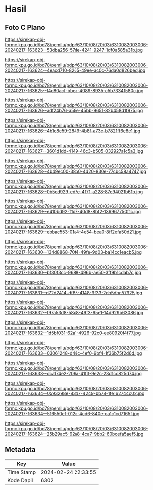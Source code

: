 # Hasil

## Foto C Plano

https://sirekap-obj-formc.kpu.go.id/bd78/pemilu/pdpr/63/10/08/20/03/6310082003006-20240217-163623--53dba256-57de-4241-9247-1df0a585a31b.jpg

https://sirekap-obj-formc.kpu.go.id/bd78/pemilu/pdpr/63/10/08/20/03/6310082003006-20240217-163624--4eacd710-8265-49ee-ac0c-76da0d826bed.jpg

https://sirekap-obj-formc.kpu.go.id/bd78/pemilu/pdpr/63/10/08/20/03/6310082003006-20240217-163625--f4d80acf-bbea-4089-8935-c5b7334f580c.jpg

https://sirekap-obj-formc.kpu.go.id/bd78/pemilu/pdpr/63/10/08/20/03/6310082003006-20240217-163626--adf24b76-a59e-45bb-9651-82b458d1f975.jpg

https://sirekap-obj-formc.kpu.go.id/bd78/pemilu/pdpr/63/10/08/20/03/6310082003006-20240217-163626--4b1c8c59-2849-4b8f-a73c-b7821ff6e8e1.jpg

https://sirekap-obj-formc.kpu.go.id/bd78/pemilu/pdpr/63/10/08/20/03/6310082003006-20240217-163627--3601d1dd-4149-46c3-b505-032927a1c5a3.jpg

https://sirekap-obj-formc.kpu.go.id/bd78/pemilu/pdpr/63/10/08/20/03/6310082003006-20240217-163628--4b49ec00-38b0-4d20-830e-77cbc58a4747.jpg

https://sirekap-obj-formc.kpu.go.id/bd78/pemilu/pdpr/63/10/08/20/03/6310082003006-20240217-163628--0b5cd929-ed7e-4f71-a228-87e94021b61b.jpg

https://sirekap-obj-formc.kpu.go.id/bd78/pemilu/pdpr/63/10/08/20/03/6310082003006-20240217-163629--e410bd92-f1d7-40d8-8bf2-136967750f1c.jpg

https://sirekap-obj-formc.kpu.go.id/bd78/pemilu/pdpr/63/10/08/20/03/6310082003006-20240217-163629--ebbac553-01a4-4e54-bea0-8ff2efa50d21.jpg

https://sirekap-obj-formc.kpu.go.id/bd78/pemilu/pdpr/63/10/08/20/03/6310082003006-20240217-163630--134d8868-70f4-49fe-9d03-ba14cc1eacb5.jpg

https://sirekap-obj-formc.kpu.go.id/bd78/pemilu/pdpr/63/10/08/20/03/6310082003006-20240217-163630--bf30f3cc-9688-496b-ae50-3ff9b1cdab7c.jpg

https://sirekap-obj-formc.kpu.go.id/bd78/pemilu/pdpr/63/10/08/20/03/6310082003006-20240217-163631--d72d2414-df65-4148-9f33-2eb5dbc57925.jpg

https://sirekap-obj-formc.kpu.go.id/bd78/pemilu/pdpr/63/10/08/20/03/6310082003006-20240217-163632--f97a53d8-58d8-49f3-95e1-14d929b63086.jpg

https://sirekap-obj-formc.kpu.go.id/bd78/pemilu/pdpr/63/10/08/20/03/6310082003006-20240217-163632--1d5bf031-62a1-4926-92c0-ee80920f4f77.jpg

https://sirekap-obj-formc.kpu.go.id/bd78/pemilu/pdpr/63/10/08/20/03/6310082003006-20240217-163633--03061248-d48c-4ef0-9bf4-1f36b75f2d6d.jpg

https://sirekap-obj-formc.kpu.go.id/bd78/pemilu/pdpr/63/10/08/20/03/6310082003006-20240217-163633--dca174e2-209a-41f3-9e2c-23d1cc825d74.jpg

https://sirekap-obj-formc.kpu.go.id/bd78/pemilu/pdpr/63/10/08/20/03/6310082003006-20240217-163634--0593298e-8347-4249-bb78-1fe162744c02.jpg

https://sirekap-obj-formc.kpu.go.id/bd78/pemilu/pdpr/63/10/08/20/03/6310082003006-20240217-163634--516550ef-012c-4cd6-840e-ca1c1cd7165f.jpg

https://sirekap-obj-formc.kpu.go.id/bd78/pemilu/pdpr/63/10/08/20/03/6310082003006-20240217-163624--25b29ac5-92a8-4ca7-9bb2-60bcefa5aef5.jpg


## Metadata

| Key        | Value               |
| ---------- | ------------------- |
| Time Stamp | 2024-02-24 22:33:55 |
| Kode Dapil | 6302                |



